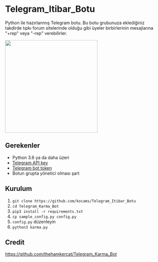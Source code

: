 # Telegram_Itibar_Botu
Python ile hazırlanmış Telegram botu. Bu botu grubunuza eklediğiniz takdirde tıpkı forum sitelerinde olduğu gibi üyeler birbirlerinin mesajlarına "+rep" veya "-rep" verebilirler.

<img src="https://codesign.com.bd/conversations/content/images/2020/03/Sprint-logo-design-Codesign-agency.png" width="300" height="300">

## Gerekenler

- Python 3.6 ya da daha üzeri
- [Telegram API key](//docs.pyrogram.org/intro/setup#api-keys)
- [Telegram bot token](//t.me/botfather)
- Botun grupta yönetici olması şart


## Kurulum

1. `git clone https://github.com/kocams/Telegram_Itibar_Botu`
2. `cd Telegram_Karma_Bot`
3. `pip3 install -r requirements.txt`
4. `cp sample_config.py config.py`
5. `config.py` düzenleyin
6. `python3 karma.py`



## Credit

https://github.com/thehamkercat/Telegram_Karma_Bot
